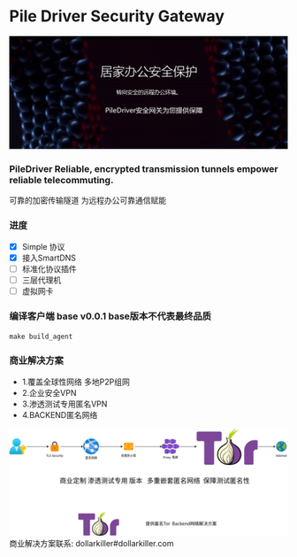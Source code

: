 # Pile Driver Security Gateway 
![](./README/PileDriver.jpg)
### PileDriver   Reliable, encrypted transmission tunnels empower reliable telecommuting. 
可靠的加密传输隧道  为远程办公可靠通信赋能

### 进度
- [x] Simple 协议
- [x] 接入SmartDNS
- [ ] 标准化协议插件
- [ ] 三层代理机
- [ ] 虚拟网卡

### 编译客户端 base v0.0.1 base版本不代表最终品质
`make build_agent`

### 商业解决方案
- 1.覆盖全球性网络   多地P2P组网
- 2.企业安全VPN
- 3.渗透测试专用匿名VPN
- 4.BACKEND匿名网络

![渗透测试专用VPN](./README/piledriver_anonymous.png)
商业解决方案联系: dollarkiller#dollarkiller.com